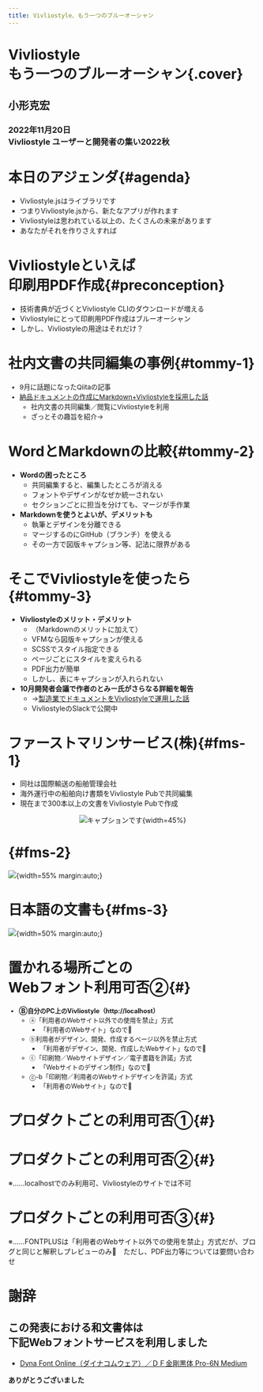 ```yaml
---
title: Vivliostyle、もう一つのブルーオーシャン
---
```


# Vivliostyle<br/>もう一つのブルーオーシャン{.cover}

## 小形克宏

### 2022年11月20日<br/>Vivliostyle ユーザーと開発者の集い2022秋


# 本日のアジェンダ{#agenda}

- Vivliostyle.jsはライブラリです
- つまりVivliostyle.jsから、新たなアプリが作れます
- Vivliostyleは思われている以上の、たくさんの未来があります
- あなたがそれを作りさえすれば


# Vivliostyleといえば<br/>印刷用PDF作成{#preconception}

- 技術書典が近づくとVivliostyle CLIのダウンロードが増える
- Vivliostyleにとって印刷用PDF作成はブルーオーシャン
- しかし、Vivliostyleの用途はそれだけ？


# 社内文書の共同編集の事例{#tommy-1}

<div style="font-size: 96%;">

- 9月に話題になったQiitaの記事 
- [納品ドキュメントの作成にMarkdown+Vivliostyleを採用した話](https://qiita.com/tommyecguitar/items/2d1817cc8a09c15ad43e)
    - 社内文書の共同編集／閲覧にVivliostyleを利用
    - ざっとその趣旨を紹介→

</div>

# WordとMarkdownの比較{#tommy-2}

- **Wordの困ったところ**
    - 共同編集すると、編集したところが消える
    - フォントやデザインがなぜか統一されない
    - セクションごとに担当を分けても、マージが手作業
- **Markdownを使うとよいが、デメリットも**
    - 執筆とデザインを分離できる
    - マージするのにGitHub（ブランチ）を使える
    - その一方で図版キャプション等、記法に限界がある

# そこでVivliostyleを使ったら{#tommy-3}

- **Vivliostyleのメリット・デメリット**
    - （Markdownのメリットに加えて）
    - VFMなら図版キャプションが使える
    - SCSSでスタイル指定できる
    - ページごとにスタイルを変えられる
    - PDF出力が簡単
    - しかし、表にキャプションが入れられない
- **10月開発者会議で作者のとみー氏がさらなる詳細を報告**
    - →[製造業でドキュメントをVivliostyleで運用した話](https://wwwimages2.adobe.com/content/dam/cc/jp/legal/servicetou/Adobe_Fonts_Additional_Terms_ja_JP_20200416.pdf)
    - VivliostyleのSlackで公開中


# ファーストマリンサービス(株){#fms-1}

- 同社は国際輸送の船舶管理会社
- 海外運行中の船舶向け書類をVivliostyle Pubで共同編集
- 現在まで300本以上の文書をVivliostyle Pubで作成

<div style="text-align:center">

![キャプションです](FMS-system.jpg){width=45%}

</div>

# {#fms-2}

![](FMS_sample-b.png){width=55% margin:auto;}

# 日本語の文書も{#fms-3}

![](FMS_sample-c.png){width=50% margin:auto;}





# 置かれる場所ごとの<br/>Webフォント利用可否②{#}

<div style="font-size: 90%;">

- **Ⓑ自分のPC上のVivliostyle（http://localhost）**
    - ⓐ「利用者のWebサイト以外での使用を禁止」方式
        - 「利用者のWebサイト」なので🙆
    - ⓑ利用者がデザイン、開発、作成するページ以外を禁止方式
        - 「利用者がデザイン、開発、作成したWebサイト」なので🙆
    - ⓒ「印刷物／Webサイトデザイン／電子書籍を許諾」方式
        - 「Webサイトのデザイン制作」なので🙆
    - ⓒ-b「印刷物／利用者のWebサイトデザインを許諾」方式
        - 「利用者のWebサイト」なので🙆

</div>

# プロダクトごとの利用可否①{#}



# プロダクトごとの利用可否②{#}





※……localhostでのみ利用可、Vivliostyleのサイトでは不可



# プロダクトごとの利用可否③{#}


※……FONTPLUSは「利用者のWebサイト以外での使用を禁止」方式だが、ブログと同じと解釈しプレビューのみ🙆　ただし、PDF出力等については要問い合わせ



# 謝辞

## この発表における和文書体は<br/>下記Webフォントサービスを利用しました

- [Dyna Font Online（ダイナコムウェア）／ＤＦ金剛黒体 Pro-6N Medium](https://www.dynacw.co.jp/king/)




**ありがとうございました**

